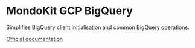 # MondoKit GCP BigQuery

Simplifies BigQuery client initialisation and common BigQuery operations.

[Official documentation](https://mondokit.dev/packages/gcp-bigquery.html)
